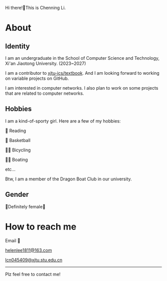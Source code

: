 
Hi there!👋This is Chenning Li.

# About

## Identity

I am an undergraduate in the School of Computer Science and Technology, Xi'an Jiaotong University. (2023~2027)

I am a contributor to [xjtu-ics/textbook](https://github.com/xjtu-ics/textbook). And I am looking forward to working on variable projects on GitHub.

I am interested in computer networks. I also plan to work on some projects that are related to computer networks.

## Hobbies

I am a kind-of-sporty girl. Here are a few of my hobbies:

📖 Reading

🏀 Basketball

🚴‍♀ Bicycling

🚣‍♀️ Boating

etc...

Btw, I am a member of the Dragon Boat Club in our university.

## Gender

👧Definitely female👧

# How to reach me

Email 📧

helenlee1811@163.com

lcn045409@xjtu.stu.edu.cn

----------

Plz feel free to contact me!

